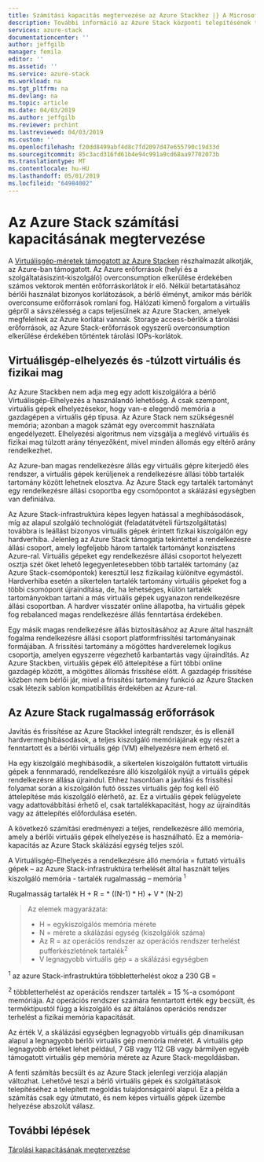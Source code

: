 ```yaml
---
title: Számítási kapacitás megtervezése az Azure Stackhez |} A Microsoft Docs
description: További információ az Azure Stack központi telepítésének tervezése a számítási kapacitást.
services: azure-stack
documentationcenter: ''
author: jeffgilb
manager: femila
editor: ''
ms.assetid: ''
ms.service: azure-stack
ms.workload: na
ms.tgt_pltfrm: na
ms.devlang: na
ms.topic: article
ms.date: 04/03/2019
ms.author: jeffgilb
ms.reviewer: prchint
ms.lastreviewed: 04/03/2019
ms.custom: ''
ms.openlocfilehash: f20dd8499abf4d8c7fd2097d47e655790c19d33d
ms.sourcegitcommit: 85c3acd316fd61b4e94c991a9cd68aa97702073b
ms.translationtype: MT
ms.contentlocale: hu-HU
ms.lasthandoff: 05/01/2019
ms.locfileid: "64984002"
---
```

# <a name="azure-stack-compute-capacity-planning"></a>Az Azure Stack számítási kapacitásának megtervezése
A [Virtuálisgép-méretek támogatott az Azure Stacken](../user/azure-stack-vm-sizes.md) részhalmazát alkotják, az Azure-ban támogatott. Az Azure erőforrások (helyi és a szolgáltatásiszint-kiszolgáló) overconsumption elkerülése érdekében számos vektorok mentén erőforráskorlátok ír elő. Nélkül betartatásához bérlői használat bizonyos korlátozások, a bérlő élményt, amikor más bérlők overconsume erőforrások romlani fog. Hálózati kimenő forgalom a virtuális gépről a sávszélesség a caps teljesülnek az Azure Stacken, amelyek megfelelnek az Azure korlátai vannak. Storage access-bérlők a tárolási erőforrások, az Azure Stack-erőforrások egyszerű overconsumption elkerülése érdekében történtek tárolási IOPs-korlátok.  

## <a name="vm-placement-and-virtual-to-physical-core-overprovisioning"></a>Virtuálisgép-elhelyezés és -túlzott virtuális és fizikai mag
Az Azure Stackben nem adja meg egy adott kiszolgálóra a bérlő Virtuálisgép-Elhelyezés a használandó lehetőség. A csak szempont, virtuális gépek elhelyezésekor, hogy van-e elegendő memória a gazdagépen a virtuális gép típusa. Az Azure Stack nem szükségesnél memória; azonban a magok számát egy overcommit használata engedélyezett. Elhelyezési algoritmus nem vizsgálja a meglévő virtuális és fizikai mag túlzott arány tényezőként, mivel minden állomás egy eltérő arány rendelkezhet. 

Az Azure-ban magas rendelkezésre állás egy virtuális gépre kiterjedő éles rendszer, a virtuális gépek kerüljenek a rendelkezésre állási több tartalék tartomány között lehetnek elosztva. Az Azure Stack egy tartalék tartományt egy rendelkezésre állási csoportba egy csomópontot a skálázási egységben van definiálva.

Az Azure Stack-infrastruktúra képes legyen hatással a meghibásodások, míg az alapul szolgáló technológiát (feladatátvételi fürtszolgáltatás) továbbra is leállást bizonyos virtuális gépek érintett fizikai kiszolgálón egy hardverhiba. Jelenleg az Azure Stack támogatja tekintettel a rendelkezésre állási csoport, amely legfeljebb három tartalék tartományt konzisztens Azure-ral. Virtuális gépeket egy rendelkezésre állási csoportot helyezett osztja szét őket lehető legegyenletesebben több tartalék tartomány (az Azure Stack-csomópontok) keresztül lesz fizikailag különítve egymástól. Hardverhiba esetén a sikertelen tartalék tartomány virtuális gépeket fog a többi csomópont újraindítása, de, ha lehetséges, külön tartalék tartományokban tartani a más virtuális gépek ugyanazon rendelkezésre állási csoportban. A hardver visszatér online állapotba, ha virtuális gépek fog rebalanced magas rendelkezésre állás fenntartása érdekében.

Egy másik magas rendelkezésre állás biztosításához az Azure által használt fogalma rendelkezésre állási csoport platformfrissítési tartományainak formájában. A frissítési tartomány a mögöttes hardverelemek logikus csoportja, amelyen egyszerre végezhető karbantartás vagy újraindítás. Az Azure Stackben, virtuális gépek élő áttelepítése a fürt többi online gazdagép között, a mögöttes állomás frissítése előtt. A gazdagép frissítése közben nem bérlői jár, mivel a frissítési tartomány funkció az Azure Stacken csak létezik sablon kompatibilitás érdekében az Azure-ral.

## <a name="azure-stack-resiliency-resources"></a>Az Azure Stack rugalmasság erőforrások
Javítás és frissítése az Azure Stackkel integrált rendszer, és is ellenáll hardvermeghibásodások, a teljes kiszolgáló memóriájának egy részét a fenntartott és a bérlői virtuális gép (VM) elhelyezésre nem érhető el.

Ha egy kiszolgáló meghibásodik, a sikertelen kiszolgálón futtatott virtuális gépek a fennmaradó, rendelkezésre álló kiszolgálók nyújt a virtuális gépek rendelkezésre állása újraindul. Ehhez hasonlóan a javítási és frissítési folyamat során a kiszolgálón futó összes virtuális gép fog kell élő áttelepítése más kiszolgáló elérhető, az. Ez a virtuális gépek felügyelete vagy adattovábbítási érhető el, csak tartalékkapacitást, hogy az újraindítás vagy az áttelepítés előfordulása esetén.

A következő számítási eredményezi a teljes, rendelkezésre álló memória, amely a bérlői virtuális gépek elhelyezése is használható. Ez a memória-kapacitás az Azure Stack skálázási egység teljes szól.

  A Virtuálisgép-Elhelyezés a rendelkezésre álló memória = futtató virtuális gépek – az Azure Stack-infrastruktúra terhelését által használt teljes kiszolgáló memória - tartalék rugalmasság – memória <sup>1</sup>

  Rugalmasság tartalék H + R = * ((N-1) * H) + V * (N-2)

> Az elemek magyarázata:
> - H = egykiszolgálós memória mérete
> - N = mérete a skálázási egység (kiszolgálók száma)
> - Az R = az operációs rendszer az operációs rendszer terhelést pufferkészletének tartalék<sup>2</sup>
> - V legnagyobb virtuális gép = a skálázási egységben

  <sup>1</sup> az azure Stack-infrastruktúra többletterhelést okoz a 230 GB =

  <sup>2</sup> többletterhelést az operációs rendszer tartalék = 15 %-a csomópont memóriája. Az operációs rendszer számára fenntartott érték egy becsült, és terméktípustól függ a kiszolgáló és az általános operációs rendszer terhelést a fizikai memória kapacitását.

Az érték V, a skálázási egységben legnagyobb virtuális gép dinamikusan alapul a legnagyobb bérlői virtuális gép memória méretét. A virtuális gép legnagyobb értéket lehet például, 7 GB vagy 112 GB vagy bármilyen egyéb támogatott virtuális gép memória mérete az Azure Stack-megoldásban.

A fenti számítás becsült és az Azure Stack jelenlegi verziója alapján változhat. Lehetővé teszi a bérlő virtuális gépek és szolgáltatások telepítéséhez a telepített megoldás tulajdonságairól alapul. Ez a példa a számítás csak egy útmutató, és nem képes virtuális gépek üzembe helyezése abszolút válasz.



## <a name="next-steps"></a>További lépések
[Tárolási kapacitásának megtervezése](capacity-planning-storage.md)
